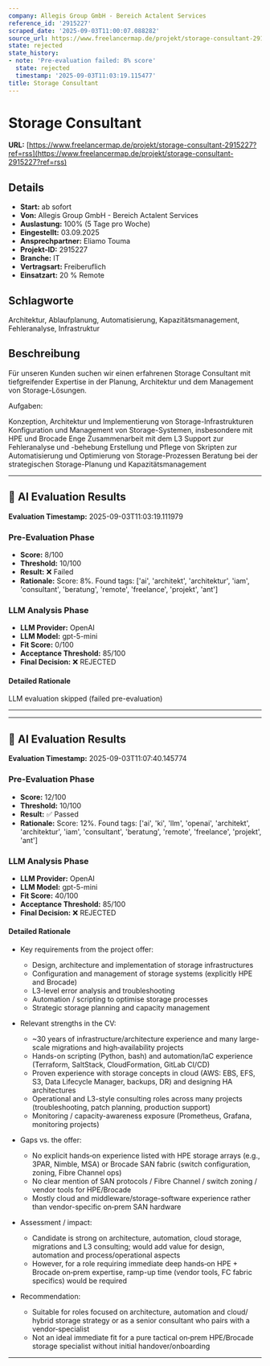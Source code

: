 ```yaml
---
company: Allegis Group GmbH - Bereich Actalent Services
reference_id: '2915227'
scraped_date: '2025-09-03T11:00:07.088282'
source_url: https://www.freelancermap.de/projekt/storage-consultant-2915227?ref=rss
state: rejected
state_history:
- note: 'Pre-evaluation failed: 8% score'
  state: rejected
  timestamp: '2025-09-03T11:03:19.115477'
title: Storage Consultant
---
```



# Storage Consultant
**URL:** [https://www.freelancermap.de/projekt/storage-consultant-2915227?ref=rss](https://www.freelancermap.de/projekt/storage-consultant-2915227?ref=rss)
## Details
- **Start:** ab sofort
- **Von:** Allegis Group GmbH - Bereich Actalent Services
- **Auslastung:** 100% (5 Tage pro Woche)
- **Eingestellt:** 03.09.2025
- **Ansprechpartner:** Eliamo Touma
- **Projekt-ID:** 2915227
- **Branche:** IT
- **Vertragsart:** Freiberuflich
- **Einsatzart:** 20
                                                % Remote

## Schlagworte
Architektur, Ablaufplanung, Automatisierung, Kapazitätsmanagement, Fehleranalyse, Infrastruktur

## Beschreibung
Für unseren Kunden suchen wir einen erfahrenen Storage Consultant mit tiefgreifender Expertise in der Planung, Architektur und dem Management von Storage-Lösungen.

Aufgaben:

Konzeption, Architektur und Implementierung von Storage-Infrastrukturen
Konfiguration und Management von Storage-Systemen, insbesondere mit HPE und Brocade
Enge Zusammenarbeit mit dem L3 Support zur Fehleranalyse und -behebung
Erstellung und Pflege von Skripten zur Automatisierung und Optimierung von Storage-Prozessen
Beratung bei der strategischen Storage-Planung und Kapazitätsmanagement

---

## 🤖 AI Evaluation Results

**Evaluation Timestamp:** 2025-09-03T11:03:19.111979

### Pre-Evaluation Phase
- **Score:** 8/100
- **Threshold:** 10/100
- **Result:** ❌ Failed
- **Rationale:** Score: 8%. Found tags: ['ai', 'architekt', 'architektur', 'iam', 'consultant', 'beratung', 'remote', 'freelance', 'projekt', 'ant']

### LLM Analysis Phase
- **LLM Provider:** OpenAI
- **LLM Model:** gpt-5-mini
- **Fit Score:** 0/100
- **Acceptance Threshold:** 85/100
- **Final Decision:** ❌ REJECTED

#### Detailed Rationale
LLM evaluation skipped (failed pre-evaluation)

---


---

## 🤖 AI Evaluation Results

**Evaluation Timestamp:** 2025-09-03T11:07:40.145774

### Pre-Evaluation Phase
- **Score:** 12/100
- **Threshold:** 10/100
- **Result:** ✅ Passed
- **Rationale:** Score: 12%. Found tags: ['ai', 'ki', 'llm', 'openai', 'architekt', 'architektur', 'iam', 'consultant', 'beratung', 'remote', 'freelance', 'projekt', 'ant']

### LLM Analysis Phase
- **LLM Provider:** OpenAI
- **LLM Model:** gpt-5-mini
- **Fit Score:** 40/100
- **Acceptance Threshold:** 85/100
- **Final Decision:** ❌ REJECTED

#### Detailed Rationale
- Key requirements from the project offer:
  - Design, architecture and implementation of storage infrastructures
  - Configuration and management of storage systems (explicitly HPE and Brocade)
  - L3-level error analysis and troubleshooting
  - Automation / scripting to optimise storage processes
  - Strategic storage planning and capacity management

- Relevant strengths in the CV:
  - ~30 years of infrastructure/architecture experience and many large-scale migrations and high‑availability projects
  - Hands-on scripting (Python, bash) and automation/IaC experience (Terraform, SaltStack, CloudFormation, GitLab CI/CD)
  - Proven experience with storage concepts in cloud (AWS: EBS, EFS, S3, Data Lifecycle Manager, backups, DR) and designing HA architectures
  - Operational and L3-style consulting roles across many projects (troubleshooting, patch planning, production support)
  - Monitoring / capacity-awareness exposure (Prometheus, Grafana, monitoring projects)

- Gaps vs. the offer:
  - No explicit hands‑on experience listed with HPE storage arrays (e.g., 3PAR, Nimble, MSA) or Brocade SAN fabric (switch configuration, zoning, Fibre Channel ops)
  - No clear mention of SAN protocols / Fibre Channel / switch zoning / vendor tools for HPE/Brocade
  - Mostly cloud and middleware/storage-software experience rather than vendor-specific on‑prem SAN hardware

- Assessment / impact:
  - Candidate is strong on architecture, automation, cloud storage, migrations and L3 consulting; would add value for design, automation and process/operational aspects
  - However, for a role requiring immediate deep hands‑on HPE + Brocade on‑prem expertise, ramp-up time (vendor tools, FC fabric specifics) would be required

- Recommendation:
  - Suitable for roles focused on architecture, automation and cloud/ hybrid storage strategy or as a senior consultant who pairs with a vendor‑specialist
  - Not an ideal immediate fit for a pure tactical on‑prem HPE/Brocade storage specialist without initial handover/onboarding

---
